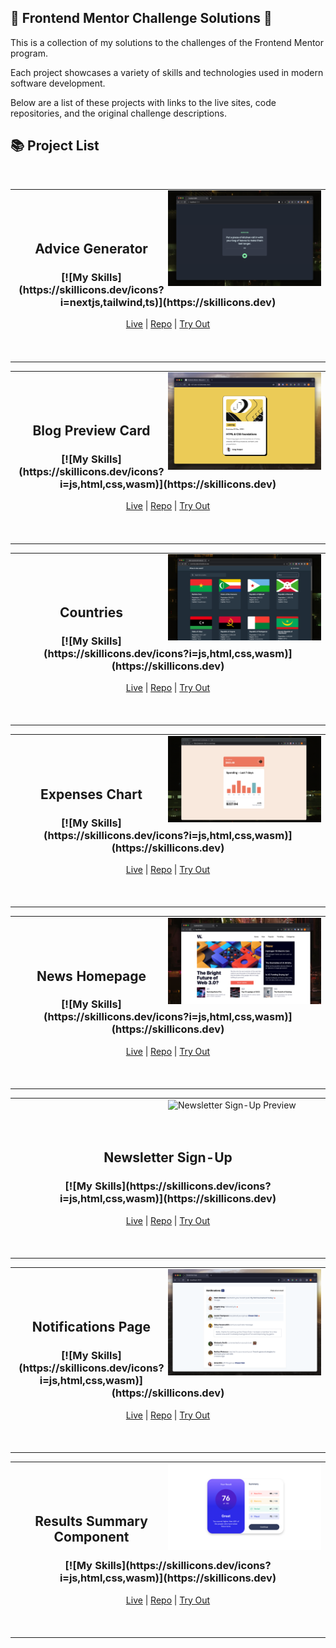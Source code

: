 ## 🎨 Frontend Mentor Challenge Solutions 🎨

This is a collection of my solutions to the challenges of the Frontend Mentor program.

Each project showcases a variety of skills and technologies used in modern software development.

Below are a list of these projects with links to the live sites, code repositories, and the original challenge descriptions.

## 📚 Project List

<br>

<!-- Advice Generator -->
<table align="center"><tr><td>
  <picture>
    <img alt="Advice Generator Preview" src="./challenges/advice-generator/screenshot.png" width="50%" align="right">
  </picture>
  <br><br><br>
  <h2 align="center">Advice Generator</h2>
  <h3 align="center"> 
    [![My Skills](https://skillicons.dev/icons?i=nextjs,tailwind,ts)](https://skillicons.dev)
  </h3>
  <p align="center">
    <a href="https://advice.adamrichardturner.dev">Live</a> | <a href="https://github.com/adamrichardturner/advice-generator">Repo</a> | <a href="#">Try Out</a>
  </p>
  <br><br>
</td></tr></table>

<!-- Blog Preview Card -->
<table align="center"><tr><td>
  <picture>
    <img alt="Blog Preview Card Preview" src="./challenges/blog-preview-card/screenshot.png" width="50%" align="right">
  </picture>
  <br><br><br>
  <h2 align="center">Blog Preview Card</h2>
  <h3 align="center"> 
    [![My Skills](https://skillicons.dev/icons?i=js,html,css,wasm)](https://skillicons.dev)
  </h3>
  <p align="center">
    <a href="https://blogcard.adamrichardturner.dev">Live</a> | <a href="https://github.com/adamrichardturner/blog-preview-card">Repo</a> | <a href="#">Try Out</a>
  </p>
  <br><br>
</td></tr></table>

<!-- Countries -->
<table align="center"><tr><td>
  <picture>
    <img alt="Countries Preview" src="./challenges/countries/screenshot.png" width="50%" align="right">
  </picture>
  <br><br><br>
  <h2 align="center">Countries</h2>
  <h3 align="center"> 
    [![My Skills](https://skillicons.dev/icons?i=js,html,css,wasm)](https://skillicons.dev)
  </h3>
  <p align="center">
    <a href="https://countries.adamrichardturner.dev">Live</a> | <a href="https://github.com/adamrichardturner/countries">Repo</a> | <a href="#">Try Out</a>
  </p>
  <br><br>
</td></tr></table>

<!-- Expenses Chart -->
<table align="center"><tr><td>
  <picture>
    <img alt="Expenses Chart Preview" src="./challenges/expenses-chart/screenshot.png" width="50%" align="right">
  </picture>
  <br><br><br>
  <h2 align="center">Expenses Chart</h2>
  <h3 align="center"> 
    [![My Skills](https://skillicons.dev/icons?i=js,html,css,wasm)](https://skillicons.dev)
  </h3>
  <p align="center">
    <a href="https://expenses.adamrichardturner.dev">Live</a> | <a href="https://github.com/adamrichardturner/expenses-chart">Repo</a> | <a href="#">Try Out</a>
  </p>
  <br><br>
</td></tr></table>

<!-- Continue with other projects in the same format... -->

<!-- News Homepage -->
<table align="center"><tr><td>
  <picture>
    <img alt="News Homepage Preview" src="./challenges/news-homepage/screenshot.png" width="50%" align="right">
  </picture>
  <br><br><br>
  <h2 align="center">News Homepage</h2>
  <h3 align="center"> 
    [![My Skills](https://skillicons.dev/icons?i=js,html,css,wasm)](https://skillicons.dev)
  </h3>
  <p align="center">
    <a href="https://news.adamrichardturner.dev">Live</a> | <a href="https://github.com/adamrichardturner/news-homepage">Repo</a> | <a href="#">Try Out</a>
  </p>
  <br><br>
</td></tr></table>

<!-- Newsletter Sign-Up -->
<table align="center"><tr><td>
  <picture>
    <img alt="Newsletter Sign-Up Preview" src="./challenges/newsletter-sign-up/screenshot.png" width="50%" align="right">
  </picture>
  <br><br><br>
  <h2 align="center">Newsletter Sign-Up</h2>
  <h3 align="center"> 
    [![My Skills](https://skillicons.dev/icons?i=js,html,css,wasm)](https://skillicons.dev)
  </h3>
  <p align="center">
    <a href="https://newsletter.adamrichardturner.dev">Live</a> | <a href="https://github.com/adamrichardturner/newsletter-sign-up">Repo</a> | <a href="#">Try Out</a>
  </p>
  <br><br>
</td></tr></table>

<!-- Notifications Page -->
<table align="center"><tr><td>
  <picture>
    <img alt="Notifications Page Preview" src="./challenges/notifications-page/screenshot.png" width="50%" align="right">
  </picture>
  <br><br><br>
  <h2 align="center">Notifications Page</h2>
  <h3 align="center"> 
    [![My Skills](https://skillicons.dev/icons?i=js,html,css,wasm)](https://skillicons.dev)
  </h3>
  <p align="center">
    <a href="https://notifications.adamrichardturner.dev">Live</a> | <a href="https://github.com/adamrichardturner/notifications-page">Repo</a> | <a href="#">Try Out</a>
  </p>
  <br><br>
</td></tr></table>

<!-- Results Summary Component -->
<table align="center"><tr><td>
  <picture>
    <img alt="Results Summary Component Preview" src="./challenges/results-summary-component/screenshot.png" width="50%" align="right">
  </picture>
  <br><br><br>
  <h2 align="center">Results Summary Component</h2>
  <h3 align="center"> 
    [![My Skills](https://skillicons.dev/icons?i=js,html,css,wasm)](https://skillicons.dev)
  </h3>
  <p align="center">
    <a href="https://summary.adamrichardturner.dev">Live</a> | <a href="https://github.com/adamrichardturner/results-summary-component">Repo</a> | <a href="#">Try Out</a>
  </p>
  <br><br>
</td></tr></table>
